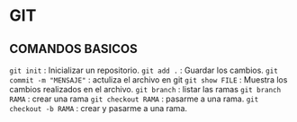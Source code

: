 # GIT 
## COMANDOS BASICOS
````git init```` : Inicializar un repositorio.
````git add .```` : Guardar los cambios.
````git commit -m "MENSAJE"```` : actuliza el archivo en git
````git show FILE```` : Muestra los cambios realizados en el archivo.
````git branch```` : listar las ramas
````git branch RAMA```` : crear una rama
````git checkout RAMA```` : pasarme a una rama.
````git checkout -b RAMA```` : crear y pasarme a una rama.
